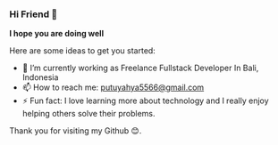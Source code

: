 ### Hi Friend 👋

**I hope you are doing well**

Here are some ideas to get you started:

- 🔭 I’m currently working as Freelance Fullstack Developer In Bali, Indonesia
- 📫 How to reach me: putuyahya5566@gmail.com
- ⚡ Fun fact: I love learning more about technology and I really enjoy helping others solve their problems.

Thank you for visiting my Github 😊.
